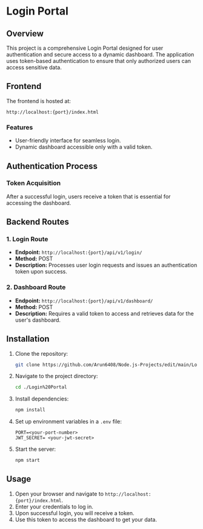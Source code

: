 # Login Portal

## Overview

This project is a comprehensive Login Portal designed for user authentication and secure access to a dynamic dashboard. The application uses token-based authentication to ensure that only authorized users can access sensitive data.

## Frontend

The frontend is hosted at:

```
http://localhost:{port}/index.html
```

### Features

- User-friendly interface for seamless login.
- Dynamic dashboard accessible only with a valid token.

## Authentication Process

### Token Acquisition

After a successful login, users receive a token that is essential for accessing the dashboard.

## Backend Routes

### 1. Login Route

- **Endpoint:** `http://localhost:{port}/api/v1/login/`
- **Method:** POST
- **Description:** Processes user login requests and issues an authentication token upon success.

### 2. Dashboard Route

- **Endpoint:** `http://localhost:{port}/api/v1/dashboard/`
- **Method:** POST
- **Description:** Requires a valid token to access and retrieves data for the user's dashboard.

## Installation

1. Clone the repository:
   ```bash
   git clone https://github.com/Arun6408/Node.js-Projects/edit/main/Login%20Portal
   ```
   
2. Navigate to the project directory:
   ```bash
   cd ./Login%20Portal
   ```

3. Install dependencies:
   ```bash
   npm install
   ```

4. Set up environment variables in a `.env` file:
   ```env
   PORT=<your-port-number>
   JWT_SECRET= <your-jwt-secret>
   ```

5. Start the server:
   ```bash
   npm start
   ```

## Usage

1. Open your browser and navigate to `http://localhost:{port}/index.html`.
2. Enter your credentials to log in.
3. Upon successful login, you will receive a token.
4. Use this token to access the dashboard to get your data.


